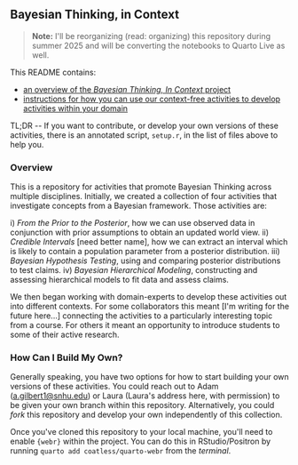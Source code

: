## Bayesian Thinking, in Context

> **Note:** I'll be reorganizing (read: organizing) this repository during summer 2025 and will be converting the notebooks to Quarto Live as well.

This README contains:

+ [an overview of the *Bayesian Thinking, In Context* project](#overview)
+ [instructions for how you can use our context-free activities to develop activities within your domain](#setup)

TL;DR -- If you want to contribute, or develop your own versions of these activities, there is an annotated script, `setup.r`, in the list of files above to help you.

<a id="overview"></a>

### Overview

This is a repository for activities that promote Bayesian Thinking across multiple disciplines. Initially, we created a collection of four activities that investigate concepts from a Bayesian framework. Those activities are:

i) *From the Prior to the Posterior*, how we can use observed data in conjunction with prior assumptions to obtain an updated world view.
ii) *Credible Intervals* [need better name], how we can extract an interval which is likely to contain a population parameter from a posterior distribution.
iii) *Bayesian Hypothesis Testing*, using and comparing posterior distributions to test claims.
iv) *Bayesian Hierarchical Modeling*, constructing and assessing hierarchical models to fit data and assess claims.

We then began working with domain-experts to develop these activities out into different contexts. For some collaborators this meant [I'm writing for the future here...] connecting the activities to a particularly interesting topic from a course. For others it meant an opportunity to introduce students to some of their active research.

<a id="setup"></a>

### How Can I Build My Own?

Generally speaking, you have two options for how to start building your own versions of these activities. You could reach out to Adam ([a.gilbert1@snhu.edu](mailto:a.gilbert1@snhu.edu)) or Laura (Laura's address here, with permission) to be given your own branch within this repository. Alternatively, you could *fork* this repository and develop your own independently of this collection.

Once you've cloned this repository to your local machine, you'll need to enable `{webr}` within the project. You can do this in RStudio/Positron by running `quarto add coatless/quarto-webr` from the *terminal*.
